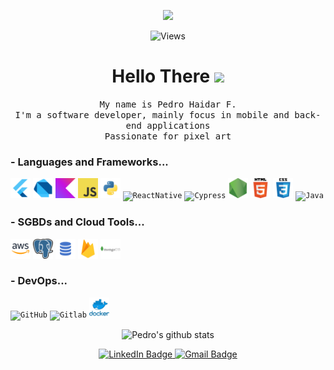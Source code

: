 <!-- <p align="center">
  <img src="https://c.tenor.com/YUzRkMOL-3EAAAAM/programming-computer-frog.gif" width="200" margin-bottom="100"/>
</p> -->
<p align="center">
  <img src="https://preview.redd.it/9xijj1l47st51.png?width=1080&format=png&auto=webp&s=dbfc67a7f7b865bbd23bf46d17506cd941a540fb" width="200" margin-bottom="100"/>
</p>


<p align="center">
  <img src="https://komarev.com/ghpvc/?username=Pedro&style=flat-square&color=red" alt="Views"/>
</p>

<h1 align="center">
    <b>Hello There</b>
    <img src="https://static.wikia.nocookie.net/disneyemojiblitz/images/9/92/EmojiBlitzObi-WanKenobi1.png/revision/latest?cb=20220726120305" weight="35" height="35"/>
</h1>

<p align="center">
  <samp>
    My name is Pedro Haidar F.
    <br>
    I'm a software developer, mainly focus in mobile and back-end applications
    <br>
    Passionate for pixel art
  </samp>
</p>

### - Languages and Frameworks...

<p>
  <code><img height="32" src="https://raw.githubusercontent.com/github/explore/80688e429a7d4ef2fca1e82350fe8e3517d3494d/topics/flutter/flutter.png" alt="Flutter" title='Flutter'/></code>
  <code><img height="32" src="https://raw.githubusercontent.com/github/explore/80688e429a7d4ef2fca1e82350fe8e3517d3494d/topics/dart/dart.png" alt="Dart" title='Dart'/></code>
  <code><img height="32" src="https://raw.githubusercontent.com/github/explore/80688e429a7d4ef2fca1e82350fe8e3517d3494d/topics/kotlin/kotlin.png" alt="Kotlin" title='Kotlin'/></code>
  <code><img height="32" src="https://raw.githubusercontent.com/github/explore/80688e429a7d4ef2fca1e82350fe8e3517d3494d/topics/javascript/javascript.png" alt="JavaScript" title='JavaScript'/></code>
  <code><img height="32" src="https://raw.githubusercontent.com/github/explore/80688e429a7d4ef2fca1e82350fe8e3517d3494d/topics/python/python.png" alt="Python" title='Python'/></code>
  <code><img height="32" src="https://www.datocms-assets.com/45470/1631026680-logo-react-native.png" alt="ReactNative" title='ReactNative'/></code>
  <code><img height="32" src="https://static-00.iconduck.com/assets.00/cypress-icon-512x511-29zvfts6.png" alt="Cypress" title='Cypress'/></code>
  <code><img height="32" src="https://raw.githubusercontent.com/github/explore/80688e429a7d4ef2fca1e82350fe8e3517d3494d/topics/nodejs/nodejs.png" alt="NodeJs" title='NodeJs'/></code>
  <code><img height="32" src="https://raw.githubusercontent.com/github/explore/80688e429a7d4ef2fca1e82350fe8e3517d3494d/topics/html/html.png" alt="Html" title='Html'/></code>
  <code><img height="32" src="https://raw.githubusercontent.com/github/explore/80688e429a7d4ef2fca1e82350fe8e3517d3494d/topics/css/css.png" alt="CSS" title='CSS'/></code>
  <code><img height="32" src="https://i.pinimg.com/originals/86/ad/01/86ad01aac334ed269e9d33dab95a2217.png" alt="Java" title='Java'/></code>
</p>

### - SGBDs and Cloud Tools...

<p>
  <code><img height="32" src="https://raw.githubusercontent.com/github/explore/80688e429a7d4ef2fca1e82350fe8e3517d3494d/topics/aws/aws.png" alt="AWS" title='AWS'/></code>
  <code><img height="32" src="https://raw.githubusercontent.com/github/explore/80688e429a7d4ef2fca1e82350fe8e3517d3494d/topics/postgresql/postgresql.png" alt="Flutter" title='Flutter'/></code>
  <code><img height="32" src="https://raw.githubusercontent.com/github/explore/80688e429a7d4ef2fca1e82350fe8e3517d3494d/topics/sql/sql.png" alt="SQLite" title='SQLite'/></code>
  <code><img height="32" src="https://raw.githubusercontent.com/github/explore/80688e429a7d4ef2fca1e82350fe8e3517d3494d/topics/firebase/firebase.png" alt="Firebase" title='Firebase'/></code>
  <code><img height="32" src="https://raw.githubusercontent.com/github/explore/80688e429a7d4ef2fca1e82350fe8e3517d3494d/topics/mongodb/mongodb.png" alt="MongoDB" title='MongoDB'/></code>
</p>

### - DevOps...

<p>
  <code><img height="32" src="https://cdn3.iconfinder.com/data/icons/inficons/512/github.png" alt="GitHub" title='Github'/></code>
  <code><img height="32" src="https://www.justsoftware.com.br/assets/images/GitLab_Logo.svg.png" alt="Gitlab" title='Gitlab'/></code>
  <code><img height="32" src="https://raw.githubusercontent.com/github/explore/80688e429a7d4ef2fca1e82350fe8e3517d3494d/topics/docker/docker.png" alt="Docker" title='Docker'/></code>
</p>

<p align="center">
  <img src="https://github-readme-stats-sigma-five.vercel.app/api?username=pf-haidar&show_icons=true&theme=vision-friendly-dark" alt="Pedro's github stats" />
</p>

<p align="center">
  <a href="https://www.linkedin.com/in/pedro-haidar-5261481a0/">
    <img src="https://img.shields.io/badge/LinkedIn-blue?style=for-the-badge&logo=linkedin&logoColor=white" alt="LinkedIn Badge"/>
  </a>
  <a href="mailto:pedrohfilho.dev@gmail.com">
    <img src="https://img.shields.io/badge/Gmail-red?style=for-the-badge&logo=gmail&logoColor=white" alt="Gmail Badge"/>
  </a>
</p>
